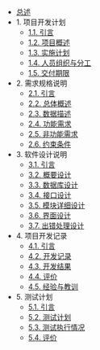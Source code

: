 * [总述](README.md)
* 1\. 项目开发计划
  * [1.1. 引言](项目开发计划/引言.md)
  * [1.2. 项目概述](项目开发计划/项目概述.md)
  * [1.3. 实施计划](项目开发计划/实施计划.md)
  * [1.4. 人员组织与分工](项目开发计划/人员组织与分工.md)
  * [1.5. 交付期限](项目开发计划/交付期限.md)
* 2\. 需求规格说明
  * [2.1. 引言](需求规格说明/引言.md)
  * [2.2. 总体概述](需求规格说明/总体概述.md)
  * [2.3. 数据描述](需求规格说明/数据描述.md)
  * [2.4. 功能需求](需求规格说明/功能需求.md)
  * [2.5. 非功能需求](需求规格说明/非功能需求.md)
  * [2.6. 约束条件](需求规格说明/约束条件.md)
* 3\. 软件设计说明
  * [3.1. 引言](软件设计说明/引言.md)
  * [3.2. 概要设计](软件设计说明/概要设计.md)
  * [3.3. 数据库设计](软件设计说明/数据库设计.md)
  * [3.4. 接口设计](软件设计说明/接口设计.md)
  * [3.5. 模块详细设计](软件设计说明/模块详细设计.md)
  * [3.6. 界面设计](软件设计说明/界面设计.md)
  * [3.7. 出错处理设计](软件设计说明/出错处理设计.md)
* 4\. 项目开发记录
  * [4.1. 引言](项目开发记录/引言.md)
  * [4.2. 开发记录](项目开发记录/开发记录.md)
  * [4.3. 开发结果](项目开发记录/开发结果.md)
  * [4.4. 评价](项目开发记录/评价.md)
  * [4.5. 经验与教训](项目开发记录/经验与教训.md)
* 5\. 测试计划
  * [5.1. 引言](测试计划/引言.md)
  * [5.2. 测试计划](测试计划/测试计划.md)
  * [5.3. 测试执行情况](测试计划/测试执行情况.md)
  * [5.4. 评价](测试计划/评价.md)
